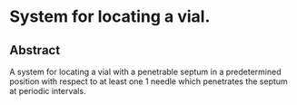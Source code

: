 # System for locating a vial.

## Abstract
A system for locating a vial with a penetrable septum in a predetermined position with respect to at least one 1 needle which penetrates the septum at periodic intervals.